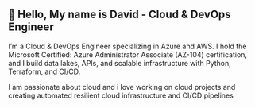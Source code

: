 ## 👋 Hello, My name is David - Cloud & DevOps Engineer

I’m a Cloud & DevOps Engineer specializing in Azure and AWS. I hold the Microsoft Certified: Azure Administrator Associate (AZ-104) certification, and I build data lakes, APIs, and scalable infrastructure with Python, Terraform, and CI/CD.

I am passionate about cloud and i love working on cloud projects and creating automated resilient cloud infrastructure and CI/CD pipelines 
